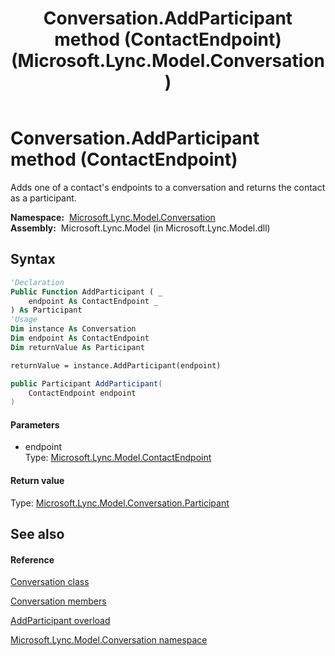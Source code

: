 ﻿---
title: Conversation.AddParticipant method (ContactEndpoint) (Microsoft.Lync.Model.Conversation)
TOCTitle: AddParticipant method (ContactEndpoint)
ms:assetid: M:Microsoft.Lync.Model.Conversation.Conversation.AddParticipant(Microsoft.Lync.Model.ContactEndpoint)_DI_3_UC_OCS14MrefLyncWPF
ms:mtpsurl: https://msdn.microsoft.com/en-us/library/microsoft.lync.model.conversation.conversation.addparticipant(v=office.15)
ms:contentKeyID: 48596799
ms.date: 07/28/2014
mtps_version: v=office.15
dev_langs:
- vb
- csharp
---

# Conversation.AddParticipant method (ContactEndpoint)

Adds one of a contact's endpoints to a conversation and returns the contact as a participant.

**Namespace:**  [Microsoft.Lync.Model.Conversation](microsoft-lync-model-conversation-namespace_2.md)  
**Assembly:**  Microsoft.Lync.Model (in Microsoft.Lync.Model.dll)

## Syntax

``` vb
'Declaration
Public Function AddParticipant ( _
    endpoint As ContactEndpoint _
) As Participant
'Usage
Dim instance As Conversation
Dim endpoint As ContactEndpoint
Dim returnValue As Participant

returnValue = instance.AddParticipant(endpoint)
```

``` csharp
public Participant AddParticipant(
    ContactEndpoint endpoint
)
```

#### Parameters

  - endpoint  
    Type: [Microsoft.Lync.Model.ContactEndpoint](contactendpoint-class-microsoft-lync-model_2.md)  

#### Return value

Type: [Microsoft.Lync.Model.Conversation.Participant](participant-class-microsoft-lync-model-conversation_2.md)  

## See also

#### Reference

[Conversation class](conversation-class-microsoft-lync-model-conversation_2.md)

[Conversation members](conversation-members-microsoft-lync-model-conversation_2.md)

[AddParticipant overload](conversation-addparticipant-method-microsoft-lync-model-conversation_2.md)

[Microsoft.Lync.Model.Conversation namespace](microsoft-lync-model-conversation-namespace_2.md)


